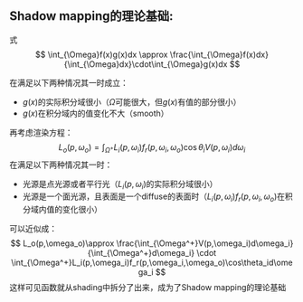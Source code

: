 ## Shadow mapping的理论基础: 

式
$$
\int_{\Omega}f(x)g(x)dx \approx \frac{\int_{\Omega}f(x)dx}{\int_{\Omega}dx}\cdot\int_{\Omega}g(x)dx
$$

在满足以下两种情况其一时成立：

- $g(x)$的实际积分域很小（$\Omega$可能很大，但$g(x)$有值的部分很小）
- $g(x)$在积分域内的值变化不大（smooth）

再考虑渲染方程：
$$
L_{o}(p,\omega_{o})=\int_{\Omega^{+}}L_{i}(p,\omega_{i})f_{r}(p,\omega_{i},\omega_{o})\cos\theta_iV(p,\omega_i)d\omega_i
$$
在满足以下两种情况其一时：

* 光源是点光源或者平行光（$L_i(p,\omega_i)$的实际积分域很小）
* 光源是一个面光源，且表面是一个diffuse的表面时（$L_i(p,\omega_i)f_r(p,\omega_i,\omega_o)$在积分域内值的变化很小）

可以近似成：
$$
L_o(p,\omega_o)\approx \frac{\int_{\Omega^+}V(p,\omega_i)d\omega_i}{\int_{\Omega^+}d\omega_i} \cdot \int_{\Omega^+}L_i(p,\omega_i)f_r(p,\omega_i,\omega_o)\cos\theta_id\omega_i
$$
这样可见函数就从shading中拆分了出来，成为了Shadow mapping的理论基础